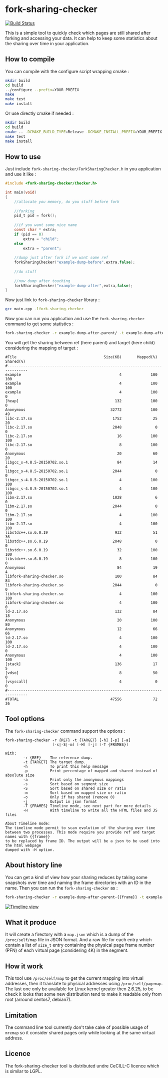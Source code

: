 fork-sharing-checker
====================

[![Build Status](https://travis-ci.org/svalat/fork-sharing-checker.png?branch=master)](https://travis-ci.org/svalat/fork-sharing-checker)

This is a simple tool to quickly check which pages are still shared after forking and accessing your data.
It can help to keep some statistics about the sharing over time in your application.

How to compile
--------------

You can compile with the configure script wrapping cmake :

```sh
mkdir build
cd build
../configure --prefix=YOUR_PREFIX
make
make test
make install
```

Or use directly cmake if needed :

```sh
mkdir build
cd build
cmake .. -DCMAKE_BUILD_TYPE=Release -DCMAKE_INSTALL_PREFIX=YOUR_PREFIX
make test
make install
```

How to use
----------

Just include `fork-sharing-checker/ForkSharingChecker.h` in you application and use it like :

```c
#include <fork-sharing-checker/Checker.h>

int main(void)
{
	//allocate you memory, do you stuff before fork
	
	//forking
	pid_t pid = fork();
	
	//if you want some nice name
	const char * extra;
	if (pid == 0)
		extra = "child";
	else
		extra = "parent";
	
	//dump just after fork if we want some ref
	forkSharingChecker("example-dump-before",extra,false);
	
	//do stuff
	
	//now dump after touching
	forkSharingChecker("example-dump-after",extra,false);
}
```

Now just link to `fork-sharing-checker` library :

```sh
gcc main.cpp -lfork-sharing-checker
```

Now you can run you application and use the `fork-sharing-checker` command to get some statistics :

```sh
fork-sharing-checker -r example-dump-after-parent/ -t example-dump-after-child/
```

You will get the sharing between ref (here parent) and target (here child) considering the mapping of target :

```
#File                                       Size(KB)       Mapped(%)   Shared(%)
#-------------------------------------------------------------------------------
example                                            4             100         100
example                                            4             100         100
example                                            4             100           0
[heap]                                           132             100           0
Anonymous                                      32772             100          49
libc-2.17.so                                    1752              25          20
libc-2.17.so                                    2048               0           0
libc-2.17.so                                      16             100         100
libc-2.17.so                                       8             100           0
Anonymous                                         20              60          20
libgcc_s-4.8.5-20150702.so.1                      84              14           4
libgcc_s-4.8.5-20150702.so.1                    2044               0           0
libgcc_s-4.8.5-20150702.so.1                       4             100         100
libgcc_s-4.8.5-20150702.so.1                       4             100         100
libm-2.17.so                                    1028               6           0
libm-2.17.so                                    2044               0           0
libm-2.17.so                                       4             100         100
libm-2.17.so                                       4             100         100
libstdc++.so.6.0.19                              932              51          36
libstdc++.so.6.0.19                             2048               0           0
libstdc++.so.6.0.19                               32             100         100
libstdc++.so.6.0.19                                8             100           0
Anonymous                                         84              19           4
libfork-sharing-checker.so                       100              84          84
libfork-sharing-checker.so                      2044               0           0
libfork-sharing-checker.so                         4             100         100
libfork-sharing-checker.so                         4             100           0
ld-2.17.so                                       132              84          18
Anonymous                                         20             100          80
Anonymous                                         12              66          66
ld-2.17.so                                         4             100         100
ld-2.17.so                                         4             100           0
Anonymous                                          4             100         100
[stack]                                          136              17           5
[vdso]                                             8              50           0
[vsyscall]                                         4               0           0
#-------------------------------------------------------------------------------
#TOTAL                                         47556              72          36
```

Tool options
------------

The `fork-sharing-checker` command support the options : 

```
fork-sharing-checker -r {REF} -t {TARGET} [-h] [-p] [-a] 
                     [-s|-S|-m] [-H] [-j] [-T {FRAMES}]

With:
        -r {REF}    The reference dump.
        -t {TARGET} The target dump.
        -h          To print this help message
        -p          Print percentage of mapped and shared instead of absolute size
        -a          Print only the anonymous mappings
        -s          Sort based on segment size
        -S          Sort based on shared size or ratio
        -m          Sort based on mapped size or ratio
        -o          Only if has shared (remove 0)
        -j          Output in json format
        -T {FRAMES} Timeline mode, see next part for more details
        -H          With timeline to write all the HTML files and JS files

About Timeline mode: 
The timeline mode permit to scan evolution of the sharing over time
between two processes. This mode require you provide ref and target names with {{frame}} 
to be replaced by frame ID. The output will be a json to be used into the html webpage 
dumped with -H option.

```

About history line
------------------

You can get a kind of view how your sharing reduces by taking some snapshots over time and naming the
frame directories with an ID in the name. Then you can run the `fork-sharing-checker` as :

```sh
fork-sharing-checker -r example-dump-after-parent-{{frame}} -t example-dump-after-child-{{frame}} -H -T 10
```

[![Timeline view](https://raw.githubusercontent.com/svalat/fork-sharing-checker/master/src/view/screenshot.png)](https://raw.githubusercontent.com/svalat/fork-sharing-checker/master/src/view/screenshot.png)

What it produce
---------------

It will create a firectory with a `map.json` which is a dump of the `/proc/self/map` file in JSON format.
And a raw file for each entry which contain a list of `size_t` entry containing the physical page frame number (PFN)
of each virtual page (considering 4K) in the segment.

How it work
-----------

This tool use `/proc/self/map` to get the current mapping into virtual addresses, then it translate
to physical addresses using `/proc/self/pagemap`. The last one only be available for Linux kernel greater
then 2.6.25, to be check it looks that some new distribution tend to make it readable only from root 
(arround centos7, debian7).

Limitation
----------

The command line tool currently don't take cake of possible usage of `mremap` so it consider shared pages
only while looking at the same virtual address.

Licence
-------

The fork-sharing-checker tool is distributed undre CeCILL-C licence which is similar to LGPL.
